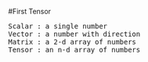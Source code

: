 #First Tensor

<pre>
Scalar : a single number
Vector : a number with direction
Matrix : a 2-d array of numbers
Tensor : an n-d array of numbers
</pre>
